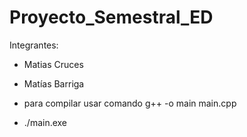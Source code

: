 # Proyecto_Semestral_ED

Integrantes:
  - Matias Cruces
  - Matías Barriga

  - para compilar usar comando g++ -o main main.cpp

- ./main.exe

